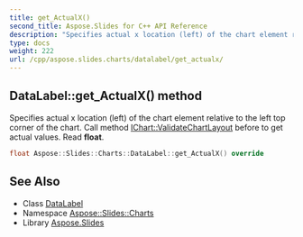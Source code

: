 ```yaml
---
title: get_ActualX()
second_title: Aspose.Slides for C++ API Reference
description: "Specifies actual x location (left) of the chart element relative to the left top corner of the chart. Call method IChart::ValidateChartLayout before to get actual values. Read float."
type: docs
weight: 222
url: /cpp/aspose.slides.charts/datalabel/get_actualx/
---
```

## DataLabel::get_ActualX() method


Specifies actual x location (left) of the chart element relative to the left top corner of the chart. Call method [IChart::ValidateChartLayout](../../ichart/validatechartlayout/) before to get actual values. Read **float**.

```cpp
float Aspose::Slides::Charts::DataLabel::get_ActualX() override
```

## See Also

* Class [DataLabel](./)
* Namespace [Aspose::Slides::Charts](../)
* Library [Aspose.Slides](../../)